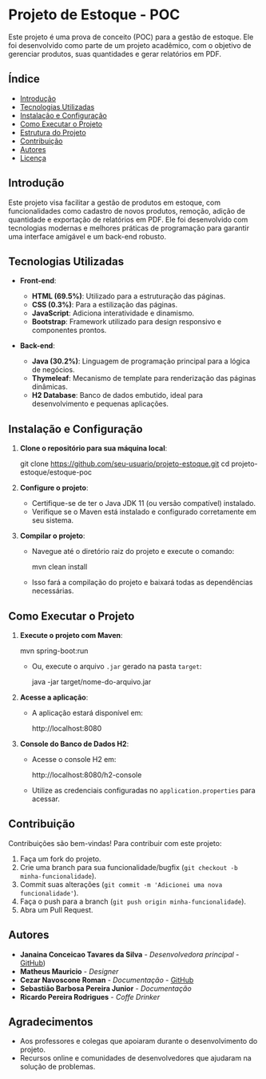 
# Projeto de Estoque - POC

Este projeto é uma prova de conceito (POC) para a gestão de estoque. Ele foi desenvolvido como parte de um projeto acadêmico, com o objetivo de gerenciar produtos, suas quantidades e gerar relatórios em PDF. 

## Índice

- [Introdução](#introdução)
- [Tecnologias Utilizadas](#tecnologias-utilizadas)
- [Instalação e Configuração](#instalação-e-configuração)
- [Como Executar o Projeto](#como-executar-o-projeto)
- [Estrutura do Projeto](#estrutura-do-projeto)
- [Contribuição](#contribuição)
- [Autores](#autores)
- [Licença](#licença)

## Introdução

Este projeto visa facilitar a gestão de produtos em estoque, com funcionalidades como cadastro de novos produtos, remoção, adição de quantidade e exportação de relatórios em PDF. Ele foi desenvolvido com tecnologias modernas e melhores práticas de programação para garantir uma interface amigável e um back-end robusto.

## Tecnologias Utilizadas

- **Front-end**:
  - **HTML (69.5%)**: Utilizado para a estruturação das páginas.
  - **CSS (0.3%)**: Para a estilização das páginas.
  - **JavaScript**: Adiciona interatividade e dinamismo.
  - **Bootstrap**: Framework utilizado para design responsivo e componentes prontos.

- **Back-end**:
  - **Java (30.2%)**: Linguagem de programação principal para a lógica de negócios.
  - **Thymeleaf**: Mecanismo de template para renderização das páginas dinâmicas.
  - **H2 Database**: Banco de dados embutido, ideal para desenvolvimento e pequenas aplicações.

## Instalação e Configuração

1. **Clone o repositório para sua máquina local**:
   
   git clone https://github.com/seu-usuario/projeto-estoque.git
   cd projeto-estoque/estoque-poc
   

3. **Configure o projeto**:
   - Certifique-se de ter o Java JDK 11 (ou versão compatível) instalado.
   - Verifique se o Maven está instalado e configurado corretamente em seu sistema.

4. **Compilar o projeto**:
   - Navegue até o diretório raiz do projeto e execute o comando:
  
     mvn clean install
     
   - Isso fará a compilação do projeto e baixará todas as dependências necessárias.

## Como Executar o Projeto

1. **Execute o projeto com Maven**:

   mvn spring-boot:run


   - Ou, execute o arquivo `.jar` gerado na pasta `target`:

     java -jar target/nome-do-arquivo.jar


2. **Acesse a aplicação**:
   - A aplicação estará disponível em:

     http://localhost:8080


3. **Console do Banco de Dados H2**:
   - Acesse o console H2 em:

     http://localhost:8080/h2-console

   - Utilize as credenciais configuradas no `application.properties` para acessar.

## Contribuição

Contribuições são bem-vindas! Para contribuir com este projeto:

1. Faça um fork do projeto.
2. Crie uma branch para sua funcionalidade/bugfix (`git checkout -b minha-funcionalidade`).
3. Commit suas alterações (`git commit -m 'Adicionei uma nova funcionalidade'`).
4. Faça o push para a branch (`git push origin minha-funcionalidade`).
5. Abra um Pull Request.

## Autores

- **Janaina Conceicao Tavares da Silva** - *Desenvolvedora principal* - [GitHub](https://github.com/tavaresjana))
- **Matheus Mauricio** - *Designer*
- **Cezar Navoscone Roman** - *Documentação* - [GitHub](https://github.com/aRandomITguy)
- **Sebastião Barbosa Pereira Junior** - *Documentação*
- **Ricardo Pereira Rodrigues** - *Coffe Drinker*


## Agradecimentos

- Aos professores e colegas que apoiaram durante o desenvolvimento do projeto.
- Recursos online e comunidades de desenvolvedores que ajudaram na solução de problemas.
